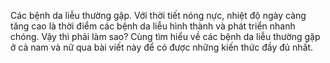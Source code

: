Các bệnh da liễu thường gặp.
Với thời tiết nóng nực, nhiệt độ ngày càng tăng cao là thời điểm các bệnh da liễu hình thành và phát triển nhanh chóng.
Vậy thì phải làm sao?
Cùng tìm hiểu về các bệnh da liễu thường gặp ở cả nam và nữ qua bài viết này để có được những kiến thức đầy đủ nhất.
